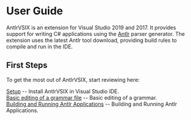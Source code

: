 
# User Guide

AntlrVSIX is an extension for Visual Studio 2019 and 2017. It provides support for
writing C# applications using the [Antlr](antlr.org) parser generator. The extension
uses the latest Antlr tool download, providing build rules to compile and run in the
IDE.

## First Steps

To get the most out of AntlrVSIX, start reviewing here:

[Setup](setup.md) -- Install AntlrVSIX in Visual Studio IDE.<br/>
[Basic editing of a grammar file](basic.md) -- Basic editing of a grammar.<br/>
[Building and Running Antlr Applications](building.md) -- Building and Running Antlr Applications.<br/>



